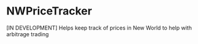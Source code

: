 # NWPriceTracker
[IN DEVELOPMENT] Helps keep track of prices in New World to help with arbitrage trading

